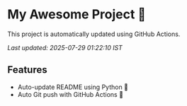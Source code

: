 # My Awesome Project 🚀

This project is automatically updated using GitHub Actions.

_Last updated: 2025-07-29 01:22:10 IST_

## Features
- Auto-update README using Python 🐍
- Auto Git push with GitHub Actions 🤖
